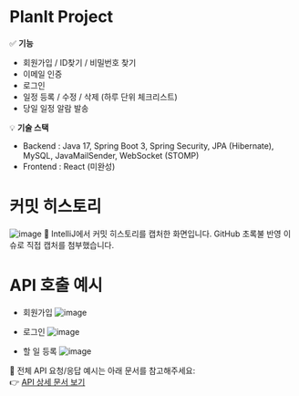 # PlanIt Project

✅ **기능**
- 회원가입 / ID찾기 / 비밀번호 찾기
- 이메일 인증
- 로그인
- 일정 등록 / 수정 / 삭제 (하루 단위 체크리스트)
- 당일 일정 알람 발송

💡 **기술 스택**
- Backend : Java 17, Spring Boot 3, Spring Security, JPA (Hibernate), MySQL, JavaMailSender, WebSocket (STOMP)
- Frontend : React (미완성)


# 커밋 히스토리
![image](https://github.com/user-attachments/assets/3fb4f06c-e25b-4f10-8975-70a9000bb58e)
📝 IntelliJ에서 커밋 히스토리를 캡처한 화면입니다. GitHub 초록불 반영 이슈로 직접 캡처를 첨부했습니다.

# API 호출 예시
- 회원가입
![image](https://github.com/user-attachments/assets/e63ab61a-1cbf-4722-89de-a2a100c4ab86)

- 로그인
![image](https://github.com/user-attachments/assets/c47ee155-bdec-4dd5-b489-1703765c3732)

- 할 일 등록
![image](https://github.com/user-attachments/assets/8371bba7-da9a-4bb9-a183-9b0082db0d16)

📄 전체 API 요청/응답 예시는 아래 문서를 참고해주세요:  
👉 [API 상세 문서 보기](api-details.md)

